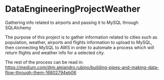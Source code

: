 # DataEngineeringProjectWeather
Gathering info related to airports and passing it to MySQL through SQLAlchemy


The purpose of this project is to gather information related to cities such as population, weather, airports and flights information to upload to MySQL, then connecting MySQL to AWS in order to automate a process which will return flights and weather info for a selected city.

The rest of the process can be read in: https://medium.com/@m.alejandro.rubino/building-pipes-and-making-data-flow-through-them-16802794eb06

